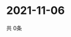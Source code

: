 # 2021-11-06
  共 0条

  <!-- BEGIN -->
  <!-- 最后更新时间Sat Nov 06 2021 21:02:24 GMT+0000 (Coordinated Universal Time) -->
  
  <!-- END -->
  
  
